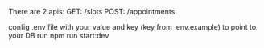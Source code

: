 There are 2 apis:
 GET: /slots
 POST: /appointments

config .env file with your value and key (key from .env.example) to point to your DB
run npm run start:dev
